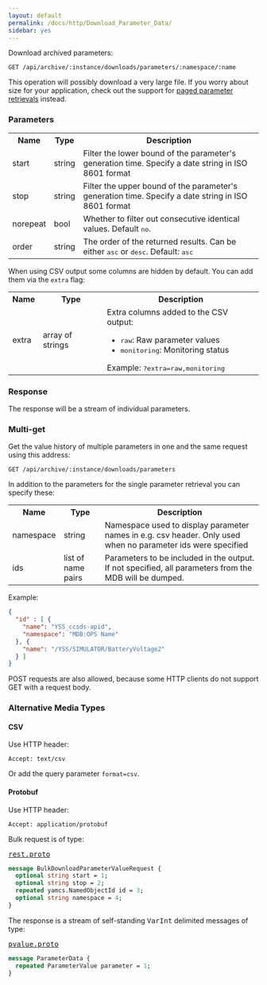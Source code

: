 ```yaml
---
layout: default
permalink: /docs/http/Download_Parameter_Data/
sidebar: yes
---
```


Download archived parameters:

    GET /api/archive/:instance/downloads/parameters/:namespace/:name


<div class="hint">
This operation will possibly download a very large file. If you worry about size for your application, check out the support for <a href="/docs/http/List_Parameter_Data/">paged parameter retrievals</a> instead.
</div>


### Parameters

<table class="inline">
    <tr>
        <th>Name</th>
        <th>Type</th>
        <th>Description</th>
    </tr>
    <tr>
        <td class="code">start</td>
        <td class="code">string</td>
        <td>Filter the lower bound of the parameter's generation time. Specify a date string in ISO 8601 format</td>
    </tr>
    <tr>
        <td class="code">stop</td>
        <td class="code">string</td>
        <td>Filter the upper bound of the parameter's generation time. Specify a date string in ISO 8601 format</td>
    </tr>
    <tr>
        <td class="code">norepeat</td>
        <td class="code">bool</td>
        <td>Whether to filter out consecutive identical values. Default <tt>no</tt>.</td>
    </tr>
    <tr>
        <td class="code">order</td>
        <td class="code">string</td>
        <td>The order of the returned results. Can be either <tt>asc</tt> or <tt>desc</tt>. Default: <tt>asc</tt></td>
    </tr>
</table>

When using CSV output some columns are hidden by default. You can add them via the `extra` flag:

<table class="inline">
    <tr>
        <th>Name</th>
        <th>Type</th>
        <th>Description</th>
    </tr>
    <tr>
        <td class="code">extra</td>
        <td class="code">array of strings</td>
        <td>
            Extra columns added to the CSV output:
            <ul>
                <li><tt>raw</tt>: Raw parameter values</li>
                <li><tt>monitoring</tt>: Monitoring status</li>
            </ul>
            Example: <tt>?extra=raw,monitoring</tt>
        </td>
    </tr>
</table>


### Response

The response will be a stream of individual parameters.

### Multi-get

Get the value history of multiple parameters in one and the same request using this address:

    GET /api/archive/:instance/downloads/parameters

In addition to the parameters for the single parameter retrieval you can specify these:

<table class="inline">
    <tr>
        <th>Name</th>
        <th>Type</th>
        <th>Description</th>
    </tr>
    <tr>
        <td class="code">namespace</td>
        <td class="code">string</td>
        <td>Namespace used to display parameter names in e.g. csv header. Only used when no parameter ids were specified</td>
    </tr>
    <tr>
        <td class="code">ids</td>
        <td class="code">list of name pairs</td>
        <td>Parameters to be included in the output. If not specified, all parameters from the MDB will be dumped.</td>
    </tr>
</table>

Example: 

```json
{
  "id" : [ {
    "name": "YSS_ccsds-apid",
    "namespace": "MDB:OPS Name"
  }, {
    "name": "/YSS/SIMULATOR/BatteryVoltage2"
  } ]
}
```

POST requests are also allowed, because some HTTP clients do not support GET with a request body.

### Alternative Media Types

#### CSV

Use HTTP header:

    Accept: text/csv
    
Or add the query parameter `format=csv`.

#### Protobuf

Use HTTP header:

    Accept: application/protobuf


Bulk request is of type:

<pre class="r header"><a href="{{ site.proto }}/rest/rest.proto">rest.proto</a></pre>
```proto
message BulkDownloadParameterValueRequest {
  optional string start = 1;
  optional string stop = 2;
  repeated yamcs.NamedObjectId id = 3;
  optional string namespace = 4;
}
```

The response is a stream of self-standing <tt>VarInt</tt> delimited messages of type:
<pre class="r header"><a href="{{ site.proto }}/pvalue/pvalue.proto">pvalue.proto</a></pre>
```proto
message ParameterData {
  repeated ParameterValue parameter = 1;
}
```
